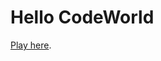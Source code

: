 # Hello CodeWorld

[Play here](kristinegudmundsen.github.io/CodeWords/p5EasyCamTextLayersTestSound).
